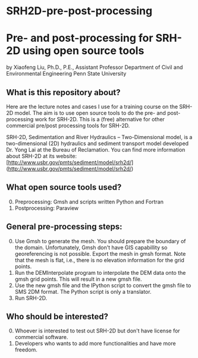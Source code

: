 # SRH2D-pre-post-processing
Pre- and post-processing for SRH-2D using open source tools
============================================================

by Xiaofeng Liu, Ph.D., P.E., 
Assistant Professor
Department of Civil and Environmental Engineering
Penn State University

What is this repository about?
------------------------------------------------------------
Here are the lecture notes and cases I use for a training course on the SRH-2D model. The aim is to use open source tools to do the pre- and post-processing work for SRH-2D. This is a (free) alternative for other commercial pre/post processing tools for SRH-2D.

SRH-2D, Sedimentation and River Hydraulics – Two-Dimensional model, is a two-dimensional (2D) hydraulics and sediment transport model developed Dr. Yong Lai at the Bureau of Reclamation. You can find more information about SRH-2D at its website: [http://www.usbr.gov/pmts/sediment/model/srh2d/] (http://www.usbr.gov/pmts/sediment/model/srh2d/)

What open source tools used?
-----------------------------------------------------------
0. Preprocessing: Gmsh and scripts written Python and Fortran
1. Postprocessing: Paraview

General pre-processing steps:
-----------------------------------------------------------
0. Use Gmsh to generate the mesh. You should prepare the boundary of the domain. Unfortunately, Gmsh don't have GIS capabillity so georeferencing is not possible. Export the mesh in gmsh format. Note that the mesh is flat, i.e., there is no elevation information for the grid points.
1. Run the DEMInterpolate program to interpolate the DEM data onto the gmsh grid points. This will result in a new gmsh file.
2. Use the new gmsh file and the IPython script to convert the gmsh file to SMS 2DM format. The Python script is only a translator. 
3. Run SRH-2D.

Who should be interested?
-----------------------------------------------------------
0. Whoever is interested to test out SRH-2D but don't have license for commercial software. 
1. Developers who wants to add more functionalities and have more freedom.


